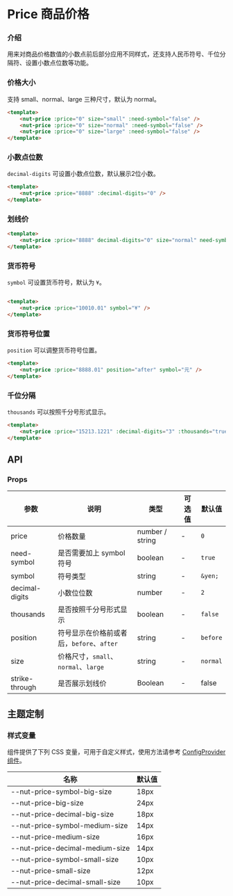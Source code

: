 # Price 商品价格

### 介绍

用来对商品价格数值的小数点前后部分应用不同样式，还支持人民币符号、千位分隔符、设置小数点位数等功能。

### 价格大小

支持 small、normal、large 三种尺寸，默认为 normal。

``` html
<template>
    <nut-price :price="0" size="small" :need-symbol="false" />
    <nut-price :price="0" size="normal" :need-symbol="false" />
    <nut-price :price="0" size="large" :need-symbol="false" />
</template>
```

### 小数点位数

`decimal-digits` 可设置小数点位数，默认展示2位小数。

``` html
<template>
    <nut-price :price="8888" :decimal-digits="0" />
</template>
```

### 划线价

``` html
<template>
    <nut-price :price="8888" decimal-digits="0" size="normal" need-symbol thousands strike-through />
</template>
```

### 货币符号

`symbol` 可设置货币符号，默认为 `¥`。

``` html

<template>
    <nut-price :price="10010.01" symbol="¥" />
</template>
```

### 货币符号位置

`position` 可以调整货币符号位置。

``` html
<template>
    <nut-price :price="8888.01" position="after" symbol="元" />
</template>
```

### 千位分隔

`thousands` 可以按照千分号形式显示。

``` html
<template>
    <nut-price :price="15213.1221" :decimal-digits="3" :thousands="true" />
</template>
```

## API

### Props

| 参数           | 说明                                    | 类型              | 可选值 | 默认值   |
|----------------|---------------------------------------|-----------------|--------|----------|
| price          | 价格数量                                | number / string | -      | `0`      |
| need-symbol    | 是否需要加上 symbol 符号                | boolean         | -      | `true`   |
| symbol         | 符号类型                                | string          | -      | `&yen;`  |
| decimal-digits | 小数位位数                              | number          | -      | `2`      |
| thousands      | 是否按照千分号形式显示                  | boolean         | -      | `false`  |
| position       | 符号显示在价格前或者后，`before`、`after` | string          | -      | `before` |
| size           | 价格尺寸，`small`、`normal`、`large`       | string          | -      | `normal` |
| strike-through | 是否展示划线价                          | Boolean         | -      | false    |

## 主题定制

### 样式变量

组件提供了下列 CSS 变量，可用于自定义样式，使用方法请参考 [ConfigProvider 组件](/components/basic/configprovider)。

| 名称                            | 默认值 |
|---------------------------------|--------|
| --nut-price-symbol-big-size     | 18px   |
| --nut-price-big-size            | 24px   |
| --nut-price-decimal-big-size    | 18px   |
| --nut-price-symbol-medium-size  | 14px   |
| --nut-price-medium-size         | 16px   |
| --nut-price-decimal-medium-size | 14px   |
| --nut-price-symbol-small-size   | 10px   |
| --nut-price-small-size          | 12px   |
| --nut-price-decimal-small-size  | 10px   |
